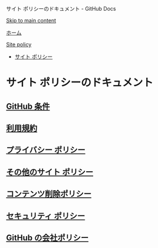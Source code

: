サイト ポリシーのドキュメント - GitHub Docs

[Skip to main content](#main-content)

[ホーム](/ja)

[Site policy](/ja/site-policy)

* [サイト ポリシー](/ja/site-policy)

サイト ポリシーのドキュメント
==========

[GitHub 条件](/ja/site-policy/github-terms)
----------

[利用規約](/ja/site-policy/acceptable-use-policies)
----------

[プライバシー ポリシー](/ja/site-policy/privacy-policies)
----------

[その他のサイト ポリシー](/ja/site-policy/other-site-policies)
----------

[コンテンツ削除ポリシー](/ja/site-policy/content-removal-policies)
----------

[セキュリティ ポリシー](/ja/site-policy/security-policies)
----------

[GitHub の会社ポリシー](/ja/site-policy/github-company-policies)
----------
